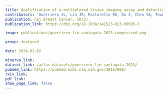 ```yaml
---
title: Qualification of a multiplexed tissue imaging assay and detection of novel patterns of HER2 heterogeneity in breast cancer
contributors: 'Guerriero JL, Lin JR, Pastorello RG, Du Z, Chen YA, Townsend M, Shimada K, Hughes ME ... Santagata S (2024).'
publication: npj Breast Cancer, 10(2).
publication_link: https://doi.org/10.1038/s41523-023-00605-3

image: publications/guerriero-lin-santagata-2023-compressed.png

group: featured

date: 2024-01-02

minerva_link:
dataset_link: /atlas-datasets/guerriero-lin-santagata-2023/
pubmed_link: https://pubmed.ncbi.nlm.nih.gov/38167908/
rxiv_link:
pdf_link:
show_page_link: false
---
```

